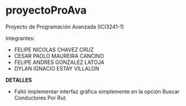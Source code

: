 # proyectoProAva
Proyecto de Programación Avanzada (ICI3241-1)

Integrantes:
- FELIPE NICOLAS CHAVEZ CRUZ
- CESAR PAOLO MAUREIRA CANCINO
- FELIPE ANDRES GONZALEZ LATOJA
- DYLAN IGNACIO ESTAY VILLALON

**DETALLES**
- Faltó implementar interfaz gráfica simplemente en la opción Buscar Conductores Por Rut.
